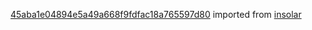[45aba1e04894e5a49a668f9fdfac18a765597d80](https://github.com/insolar/insolar/commit/45aba1e04894e5a49a668f9fdfac18a765597d80) imported from [insolar](https://github.com/insolar/insolar)
